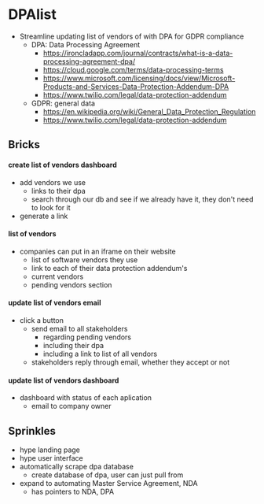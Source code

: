 # DPAlist
- Streamline updating list of vendors of with DPA for GDPR compliance
  - DPA: Data Processing Agreement
      - https://ironcladapp.com/journal/contracts/what-is-a-data-processing-agreement-dpa/
      - https://cloud.google.com/terms/data-processing-terms
      - https://www.microsoft.com/licensing/docs/view/Microsoft-Products-and-Services-Data-Protection-Addendum-DPA
      - https://www.twilio.com/legal/data-protection-addendum
  - GDPR: general data
      - https://en.wikipedia.org/wiki/General_Data_Protection_Regulation
      - https://www.twilio.com/legal/data-protection-addendum
## Bricks
#### create list of vendors dashboard
- add vendors we use
  - links to their dpa
  - search through our db and see if we already have it, they don't need to look for it
- generate a link
#### list of vendors
- companies can put in an iframe on their website
    - list of software vendors they use
    - link to each of their data protection addendum's
    - current vendors
    - pending vendors section
#### update list of vendors email
- click a button
  - send email to all stakeholders
      - regarding pending vendors
      - including their dpa
      - including a link to list of all vendors
  - stakeholders reply through email, whether they accept or not
#### update list of vendors dashboard
- dashboard with status of each aplication
  - email to company owner
## Sprinkles
- hype landing page
- hype user interface
- automatically scrape dpa database
  - create database of dpa, user can just pull from
- expand to automating Master Service Agreement, NDA
  -  has pointers to NDA, DPA
